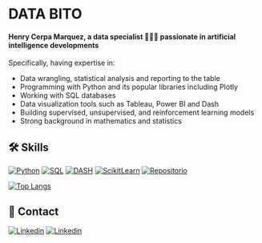 
# DATA BITO
#### Henry Cerpa Marquez, a data specialist 👨🏽‍💼 passionate in artificial intelligence developments

Specifically, having expertise in:
- Data wrangling, statistical analysis and reporting to the table
- Programming with Python and its popular libraries including Plotly
- Working with SQL databases
- Data visualization tools such as Tableau, Power BI and Dash
- Building supervised, unsupervised, and reinforcement learning models
- Strong background in mathematics and statistics

## 🛠️ Skills

[![Python](https://img.shields.io/badge/Python-0d1117?style=for-the-badge&logo=Python&logoColor=white&labelColor=101010)](https://www.python.org/)
[![SQL](https://img.shields.io/badge/SQL-0d1117?style=for-the-badge&logo=Liquibase&logoColor=white&labelColor=101010)](https://es.wikipedia.org/wiki/SQL)
[![DASH](https://img.shields.io/badge/DASH-0d1117?style=for-the-badge&logo=DASH&logoColor=white&labelColor=101010)](https://dash.plotly.com/)
[![ScikitLearn](https://img.shields.io/badge/ScikitLearn-0d1117?style=for-the-badge&logo=ScikitLearn&logoColor=white&labelColor=101010)](https://scikit-learn.org/stable/)
[![Repositorio](https://img.shields.io/badge/Repositorio-0d1117?style=for-the-badge&logo=GitHub&logoColor=white&labelColor=101010)](https://github.com/thedatabito?tab=repositories)


[![Top Langs](https://github-readme-stats.vercel.app/api/top-langs/?username=thedatabito&layout=compact)](https://github.com/anuraghazra/github-readme-stats)

## 💼 Contact

[![Linkedin](https://img.shields.io/badge/@thedatabito-0d1117?style=for-the-badge&logo=Linkedin&logoColor=white&labelColor=101010)](https://www.linkedin.com/in/thedatabito)
[![Linkedin](https://img.shields.io/badge/www.thedatabito.com-0d1117?style=for-the-badge&logo=chrome&logoColor=white&labelColor=101010)](https://www.thedatabito.com)
